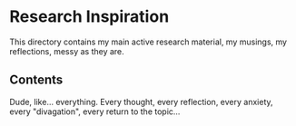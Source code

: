  # Research Inspiration

This directory contains my main active research material, my musings, my reflections, messy as they are.

## Contents

Dude, like... everything. Every thought, every reflection, every anxiety, every "divagation", every return to the topic...